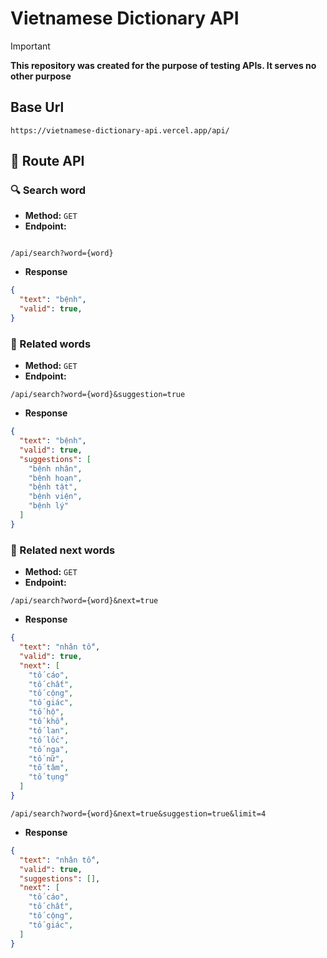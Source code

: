 # Vietnamese Dictionary API

> [!IMPORTANT]
> **This repository was created for the purpose of testing APIs. It serves no other purpose**
## Base Url
```url
https://vietnamese-dictionary-api.vercel.app/api/
```
## 📌 Route API
### 🔍 Search word 
- **Method:** `GET`
- **Endpoint:** <br>
```url

/api/search?word={word}

```
- **Response**
```json
{
  "text": "bệnh",
  "valid": true,
}
```
### 🔗 Related words
- **Method:** `GET`
- **Endpoint:** <br>
```url
/api/search?word={word}&suggestion=true
```
- **Response**
```json
{
  "text": "bệnh",
  "valid": true,
  "suggestions": [
    "bệnh nhân",
    "bệnh hoạn",
    "bệnh tật",
    "bệnh viện",
    "bệnh lý"
  ]
}
```
### 🔗 Related next words
- **Method:** `GET`
- **Endpoint:** <br>
```url
/api/search?word={word}&next=true
```
- **Response**
```json
{
  "text": "nhân tố",
  "valid": true,
  "next": [
    "tố cáo",
    "tố chất",
    "tố cộng",
    "tố giác",
    "tố hộ",
    "tố khổ",
    "tố lan",
    "tố lốc",
    "tố nga",
    "tố nữ",
    "tố tâm",
    "tố tụng"
  ]
}
```

```url
/api/search?word={word}&next=true&suggestion=true&limit=4
```

- **Response**
```json
{
  "text": "nhân tố",
  "valid": true,
  "suggestions": [],
  "next": [
    "tố cáo",
    "tố chất",
    "tố cộng",
    "tố giác",
  ]
}
```
